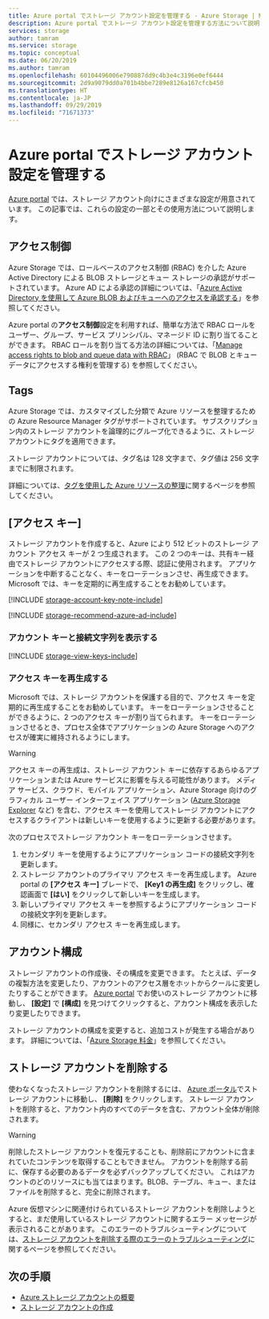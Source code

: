 ```yaml
---
title: Azure portal でストレージ アカウント設定を管理する - Azure Storage | Microsoft Docs
description: Azure portal でストレージ アカウント設定を管理する方法について説明します。これには、アクセス制御設定の構成、アカウント アクセス キーの再生成、アクセス層の変更、アカウントにより使用されるレプリケーションの種類の変更などが含まれます。 ポータルでストレージ アカウントを削除する方法についても説明します。
services: storage
author: tamram
ms.service: storage
ms.topic: conceptual
ms.date: 06/20/2019
ms.author: tamram
ms.openlocfilehash: 60104496006e790887dd9c4b3e4c3196e0ef6444
ms.sourcegitcommit: 2d9a9079dd0a701b4bbe7289e8126a167cfcb450
ms.translationtype: HT
ms.contentlocale: ja-JP
ms.lasthandoff: 09/29/2019
ms.locfileid: "71671373"
---
```

# <a name="manage-storage-account-settings-in-the-azure-portal"></a>Azure portal でストレージ アカウント設定を管理する

[Azure portal](https://portal.azure.com) では、ストレージ アカウント向けにさまざまな設定が用意されています。 この記事では、これらの設定の一部とその使用方法について説明します。

## <a name="access-control"></a>アクセス制御

Azure Storage では、ロールベースのアクセス制御 (RBAC) を介した Azure Active Directory による BLOB ストレージとキュー ストレージの承認がサポートされています。 Azure AD による承認の詳細については、「[Azure Active Directory を使用して Azure BLOB およびキューへのアクセスを承認する](storage-auth-aad.md)」を参照してください。

Azure portal の**アクセス制御**設定を利用すれば、簡単な方法で RBAC ロールをユーザー、グループ、サービス プリンシパル、マネージド ID に割り当てることができます。 RBAC ロールを割り当てる方法の詳細については、「[Manage access rights to blob and queue data with RBAC](storage-auth-aad-rbac.md)」 (RBAC で BLOB とキュー データにアクセスする権利を管理する) を参照してください。

## <a name="tags"></a>Tags

Azure Storage では、カスタマイズした分類で Azure リソースを整理するための Azure Resource Manager タグがサポートされています。 サブスクリプション内のストレージ アカウントを論理的にグループ化できるように、ストレージ アカウントにタグを適用できます。

ストレージ アカウントについては、タグ名は 128 文字まで、タグ値は 256 文字までに制限されます。

詳細については、[タグを使用した Azure リソースの整理](../../azure-resource-manager/resource-group-using-tags.md)に関するページを参照してください。

## <a name="access-keys"></a>[アクセス キー]

ストレージ アカウントを作成すると、Azure により 512 ビットのストレージ アカウント アクセス キーが 2 つ生成されます。 この 2 つのキーは、共有キー経由でストレージ アカウントにアクセスする際、認証に使用されます。 アプリケーションを中断することなく、キーをローテーションさせ、再生成できます。Microsoft では、キーを定期的に再生成することをお勧めしています。

[!INCLUDE [storage-account-key-note-include](../../../includes/storage-account-key-note-include.md)]

[!INCLUDE [storage-recommend-azure-ad-include](../../../includes/storage-recommend-azure-ad-include.md)]

### <a name="view-account-keys-and-connection-string"></a>アカウント キーと接続文字列を表示する

[!INCLUDE [storage-view-keys-include](../../../includes/storage-view-keys-include.md)]

### <a name="regenerate-access-keys"></a>アクセス キーを再生成する

Microsoft では、ストレージ アカウントを保護する目的で、アクセス キーを定期的に再生成することをお勧めしています。 キーをローテーションさせることができるように、2 つのアクセス キーが割り当てられます。 キーをローテーションさせるとき、プロセス全体でアプリケーションの Azure Storage へのアクセスが確実に維持されるようにします。 

> [!WARNING]
> アクセス キーの再生成は、ストレージ アカウント キーに依存するあらゆるアプリケーションまたは Azure サービスに影響を与える可能性があります。 メディア サービス、クラウド、モバイル アプリケーション、Azure Storage 向けのグラフィカル ユーザー インターフェイス アプリケーション ([Azure Storage Explorer](https://azure.microsoft.com/features/storage-explorer/) など) を含む、アクセス キーを使用してストレージ アカウントにアクセスするクライアントは新しいキーを使用するように更新する必要があります。

次のプロセスでストレージ アカウント キーをローテーションさせます。

1. セカンダリ キーを使用するようにアプリケーション コードの接続文字列を更新します。
2. ストレージ アカウントのプライマリ アクセス キーを再生成します。 Azure portal の **[アクセス キー]** ブレードで、 **[Key1 の再生成]** をクリックし、確認画面で **[はい]** をクリックして新しいキーを生成します。
3. 新しいプライマリ アクセス キーを参照するようにアプリケーション コードの接続文字列を更新します。
4. 同様に、セカンダリ アクセス キーを再生成します。

## <a name="account-configuration"></a>アカウント構成

ストレージ アカウントの作成後、その構成を変更できます。 たとえば、データの複製方法を変更したり、アカウントのアクセス層をホットからクールに変更したりすることができます。 [Azure portal](https://portal.azure.com) でお使いのストレージ アカウントに移動し、 **[設定]** で **[構成]** を見つけてクリックすると、アカウント構成を表示したり変更したりできます。

ストレージ アカウントの構成を変更すると、追加コストが発生する場合があります。 詳細については、「[Azure Storage 料金](https://azure.microsoft.com/pricing/details/storage/)」を参照してください。

## <a name="delete-a-storage-account"></a>ストレージ アカウントを削除する

使わなくなったストレージ アカウントを削除するには、 [Azure ポータル](https://portal.azure.com)でストレージ アカウントに移動し、 **[削除]** をクリックします。 ストレージ アカウントを削除すると、アカウント内のすべてのデータを含む、アカウント全体が削除されます。

> [!WARNING]
> 削除したストレージ アカウントを復元することも、削除前にアカウントに含まれていたコンテンツを取得することもできません。 アカウントを削除する前に、保存する必要のあるデータを必ずバックアップしてください。 これはアカウントのどのリソースにも当てはまります。BLOB、テーブル、キュー、またはファイルを削除すると、完全に削除されます。
> 

Azure 仮想マシンに関連付けられているストレージ アカウントを削除しようとすると、まだ使用しているストレージ アカウントに関するエラー メッセージが表示されることがあります。 このエラーのトラブルシューティングについては、[ストレージ アカウントを削除する際のエラーのトラブルシューティング](../common/storage-resource-manager-cannot-delete-storage-account-container-vhd.md)に関するページを参照してください。

## <a name="next-steps"></a>次の手順

- [Azure ストレージ アカウントの概要](storage-account-overview.md)
- [ストレージ アカウントの作成](storage-quickstart-create-account.md)
